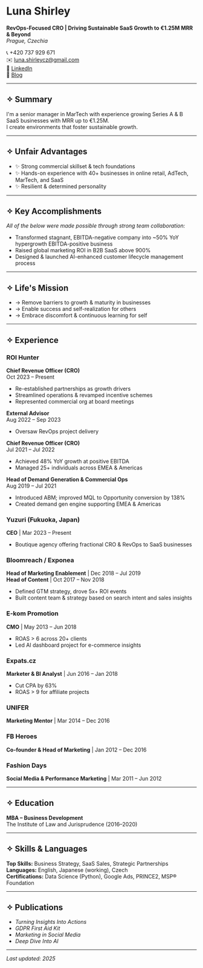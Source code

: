 # Luna Shirley

**RevOps-Focused CRO | Driving Sustainable SaaS Growth to €1.25M MRR & Beyond**  
_Prague, Czechia_

📞 +420 737 929 671  
✉️ luna.shirleycz@gmail.com  
🔗 [LinkedIn](https://www.linkedin.com/in/lunamayshirley)  
📝 [Blog](http://medium.com/@lunamay)

---

## ✧ Summary

I'm a senior manager in MarTech with experience growing Series A & B SaaS businesses with MRR up to €1.25M.  
I create environments that foster sustainable growth.

---

## ✧ Unfair Advantages

- ✨ Strong commercial skillset & tech foundations  
- ✨ Hands-on experience with 40+ businesses in online retail, AdTech, MarTech, and SaaS  
- ✨ Resilient & determined personality

---

## ✧ Key Accomplishments

*All of the below were made possible through strong team collaboration:*

- Transformed stagnant, EBITDA-negative company into ~50% YoY hypergrowth EBITDA-positive business  
- Raised global marketing ROI in B2B SaaS above 900%  
- Designed & launched AI-enhanced customer lifecycle management process  

---

## ✧ Life's Mission

- → Remove barriers to growth & maturity in businesses  
- → Enable success and self-realization for others  
- → Embrace discomfort & continuous learning for self

---

## ✧ Experience

### ROI Hunter
**Chief Revenue Officer (CRO)**  
Oct 2023 – Present  
- Re-established partnerships as growth drivers  
- Streamlined operations & revamped incentive schemes  
- Represented commercial org at board meetings

**External Advisor**  
Aug 2022 – Sep 2023  
- Oversaw RevOps project delivery

**Chief Revenue Officer (CRO)**  
Jul 2021 – Jul 2022  
- Achieved 48% YoY growth at positive EBITDA  
- Managed 25+ individuals across EMEA & Americas

**Head of Demand Generation & Commercial Ops**  
Aug 2019 – Jul 2021  
- Introduced ABM; improved MQL to Opportunity conversion by 138%  
- Created demand gen engine supporting EMEA & Americas

### Yuzuri (Fukuoka, Japan)
**CEO** | Mar 2023 – Present  
- Boutique agency offering fractional CRO & RevOps to SaaS businesses  

### Bloomreach / Exponea  
**Head of Marketing Enablement** | Dec 2018 – Jul 2019  
**Head of Content** | Oct 2017 – Nov 2018  
- Defined GTM strategy, drove 5x+ ROI events  
- Built content team & strategy based on search intent and sales insights

### E-kom Promotion  
**CMO** | May 2013 – Jun 2018  
- ROAS > 6 across 20+ clients  
- Led AI dashboard project for e-commerce insights

### Expats.cz  
**Marketer & BI Analyst** | Jun 2016 – Jan 2018  
- Cut CPA by 63%  
- ROAS > 9 for affiliate projects  

### UNIFER  
**Marketing Mentor** | Mar 2014 – Dec 2016  

### FB Heroes  
**Co-founder & Head of Marketing** | Jan 2012 – Dec 2016  

### Fashion Days  
**Social Media & Performance Marketing** | Mar 2011 – Jun 2012  

---

## ✧ Education

**MBA – Business Development**  
The Institute of Law and Jurisprudence (2016–2020)

---

## ✧ Skills & Languages

**Top Skills:** Business Strategy, SaaS Sales, Strategic Partnerships  
**Languages:** English, Japanese (working), Czech  
**Certifications:** Data Science (Python), Google Ads, PRINCE2, MSP® Foundation  

---

## ✧ Publications

- *Turning Insights Into Actions*  
- *GDPR First Aid Kit*  
- *Marketing in Social Media*  
- *Deep Dive Into AI*  

---

_Last updated: 2025_